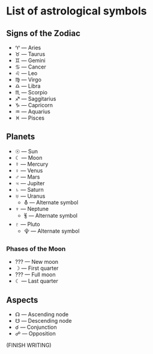 # List of astrological symbols

## Signs of the Zodiac

* &#x2648; &mdash; Aries
* &#x2649; &mdash; Taurus
* &#x264a; &mdash; Gemini
* &#x264b; &mdash; Cancer
* &#x264c; &mdash; Leo
* &#x264d; &mdash; Virgo
* &#x264e; &mdash; Libra
* &#x264f; &mdash; Scorpio
* &#x2650; &mdash; Saggitarius
* &#x2651; &mdash; Capricorn
* &#x2652; &mdash; Aquarius
* &#x2653; &mdash; Pisces

## Planets

* &#x2609; &mdash; Sun
* &#x263e; &mdash; Moon
* &#x263f; &mdash; Mercury
* &#x2640; &mdash; Venus
* &#x2642; &mdash; Mars
* &#x2643; &mdash; Jupiter
* &#x2644; &mdash; Saturn
* &#x2645; &mdash; Uranus
    * &#x26e2; &mdash; Alternate symbol
* &#x2646; &mdash; Neptune
    * &#x2bc9; &mdash; Alternate symbol
* &#x2647; &mdash; Pluto
    * &#x2bd3; &mdash; Alternate symbol

### Phases of the Moon

* ??? &mdash; New moon
* &#x263d; &mdash; First quarter
* ??? &mdash; Full moon
* &#x263e; &mdash; Last quarter

## Aspects

* &#x260a; &mdash; Ascending node
* &#x260b; &mdash; Descending node
* &#x260c; &mdash; Conjunction
* &#x260d; &mdash; Opposition

(FINISH WRITING)
